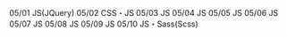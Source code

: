 05/01
JS(JQuery)
05/02
CSS・JS
05/03
JS
05/04
JS
05/05
JS
05/06
JS
05/07
JS
05/08
JS
05/09
JS
05/10
JS・Sass(Scss)
